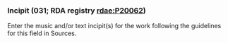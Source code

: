 ### Incipit (031; RDA registry [rdae:P20062](http://www.rdaregistry.info/Elements/e/#P20062))

Enter the music and/or text incipit(s) for the work following the guidelines for this field in Sources.

